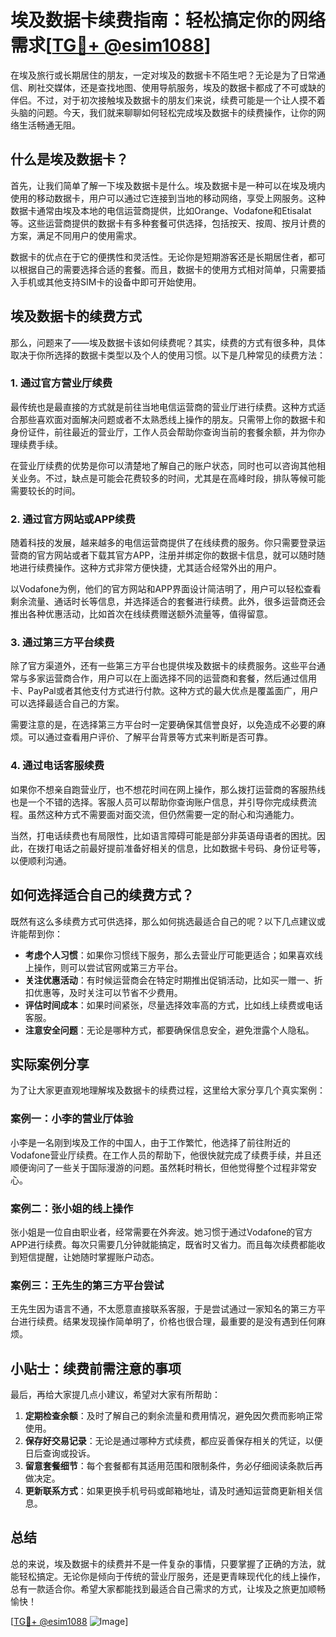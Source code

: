 # 埃及数据卡续费指南：轻松搞定你的网络需求[[TG💪+ @esim1088](https://t.me/s/esim1088)]

在埃及旅行或长期居住的朋友，一定对埃及的数据卡不陌生吧？无论是为了日常通信、刷社交媒体，还是查找地图、使用导航服务，埃及的数据卡都成了不可或缺的伴侣。不过，对于初次接触埃及数据卡的朋友们来说，续费可能是一个让人摸不着头脑的问题。今天，我们就来聊聊如何轻松完成埃及数据卡的续费操作，让你的网络生活畅通无阻。

## 什么是埃及数据卡？

首先，让我们简单了解一下埃及数据卡是什么。埃及数据卡是一种可以在埃及境内使用的移动数据卡，用户可以通过它连接到当地的移动网络，享受上网服务。这种数据卡通常由埃及本地的电信运营商提供，比如Orange、Vodafone和Etisalat等。这些运营商提供的数据卡有多种套餐可供选择，包括按天、按周、按月计费的方案，满足不同用户的使用需求。

数据卡的优点在于它的便携性和灵活性。无论你是短期游客还是长期居住者，都可以根据自己的需要选择合适的套餐。而且，数据卡的使用方式相对简单，只需要插入手机或其他支持SIM卡的设备中即可开始使用。

## 埃及数据卡的续费方式

那么，问题来了——埃及数据卡该如何续费呢？其实，续费的方式有很多种，具体取决于你所选择的数据卡类型以及个人的使用习惯。以下是几种常见的续费方法：

### 1. **通过官方营业厅续费**

最传统也是最直接的方式就是前往当地电信运营商的营业厅进行续费。这种方式适合那些喜欢面对面解决问题或者不太熟悉线上操作的朋友。只需带上你的数据卡和身份证件，前往最近的营业厅，工作人员会帮助你查询当前的套餐余额，并为你办理续费手续。

在营业厅续费的优势是你可以清楚地了解自己的账户状态，同时也可以咨询其他相关业务。不过，缺点是可能会花费较多的时间，尤其是在高峰时段，排队等候可能需要较长的时间。

### 2. **通过官方网站或APP续费**

随着科技的发展，越来越多的电信运营商提供了在线续费的服务。你只需要登录运营商的官方网站或者下载其官方APP，注册并绑定你的数据卡信息，就可以随时随地进行续费操作。这种方式非常方便快捷，尤其适合经常外出的用户。

以Vodafone为例，他们的官方网站和APP界面设计简洁明了，用户可以轻松查看剩余流量、通话时长等信息，并选择适合的套餐进行续费。此外，很多运营商还会推出各种优惠活动，比如首次在线续费赠送额外流量等，值得留意。

### 3. **通过第三方平台续费**

除了官方渠道外，还有一些第三方平台也提供埃及数据卡的续费服务。这些平台通常与多家运营商合作，用户可以在上面选择不同的运营商和套餐，然后通过信用卡、PayPal或者其他支付方式进行付款。这种方式的最大优点是覆盖面广，用户可以选择最适合自己的方案。

需要注意的是，在选择第三方平台时一定要确保其信誉良好，以免造成不必要的麻烦。可以通过查看用户评价、了解平台背景等方式来判断是否可靠。

### 4. **通过电话客服续费**

如果你不想亲自跑营业厅，也不想花时间在网上操作，那么拨打运营商的客服热线也是一个不错的选择。客服人员可以帮助你查询账户信息，并引导你完成续费流程。虽然这种方式不需要面对面交流，但仍然需要一定的耐心和沟通能力。

当然，打电话续费也有局限性，比如语言障碍可能是部分非英语母语者的困扰。因此，在拨打电话之前最好提前准备好相关的信息，比如数据卡号码、身份证号等，以便顺利沟通。

## 如何选择适合自己的续费方式？

既然有这么多续费方式可供选择，那么如何挑选最适合自己的呢？以下几点建议或许能帮到你：

- **考虑个人习惯**：如果你习惯线下服务，那么去营业厅可能更适合；如果喜欢线上操作，则可以尝试官网或第三方平台。
- **关注优惠活动**：有时候运营商会在特定时期推出促销活动，比如买一赠一、折扣优惠等，及时关注可以节省不少费用。
- **评估时间成本**：如果时间紧张，尽量选择效率高的方式，比如线上续费或电话客服。
- **注意安全问题**：无论是哪种方式，都要确保信息安全，避免泄露个人隐私。

## 实际案例分享

为了让大家更直观地理解埃及数据卡的续费过程，这里给大家分享几个真实案例：

### 案例一：小李的营业厅体验

小李是一名刚到埃及工作的中国人，由于工作繁忙，他选择了前往附近的Vodafone营业厅续费。在工作人员的帮助下，他很快就完成了续费手续，并且还顺便询问了一些关于国际漫游的问题。虽然耗时稍长，但他觉得整个过程非常安心。

### 案例二：张小姐的线上操作

张小姐是一位自由职业者，经常需要在外奔波。她习惯于通过Vodafone的官方APP进行续费。每次只需要几分钟就能搞定，既省时又省力。而且每次续费都能收到短信提醒，让她随时掌握账户动态。

### 案例三：王先生的第三方平台尝试

王先生因为语言不通，不太愿意直接联系客服，于是尝试通过一家知名的第三方平台进行续费。结果发现操作简单明了，价格也很合理，最重要的是没有遇到任何麻烦。

## 小贴士：续费前需注意的事项

最后，再给大家提几点小建议，希望对大家有所帮助：

1. **定期检查余额**：及时了解自己的剩余流量和费用情况，避免因欠费而影响正常使用。
2. **保存好交易记录**：无论是通过哪种方式续费，都应妥善保存相关的凭证，以便日后查询或投诉。
3. **留意套餐细节**：每个套餐都有其适用范围和限制条件，务必仔细阅读条款后再做决定。
4. **更新联系方式**：如果更换手机号码或邮箱地址，请及时通知运营商更新相关信息。

## 总结

总的来说，埃及数据卡的续费并不是一件复杂的事情，只要掌握了正确的方法，就能轻松搞定。无论你是倾向于传统的营业厅服务，还是更青睐现代化的线上操作，总有一款适合你。希望大家都能找到最适合自己需求的方式，让埃及之旅更加顺畅愉快！

[[TG💪+ @esim1088](https://t.me/s/esim1088) ![Image](https://i.postimg.cc/4NQfJmqS/Snipaste-2025-05-13-00-14-12.png)]
